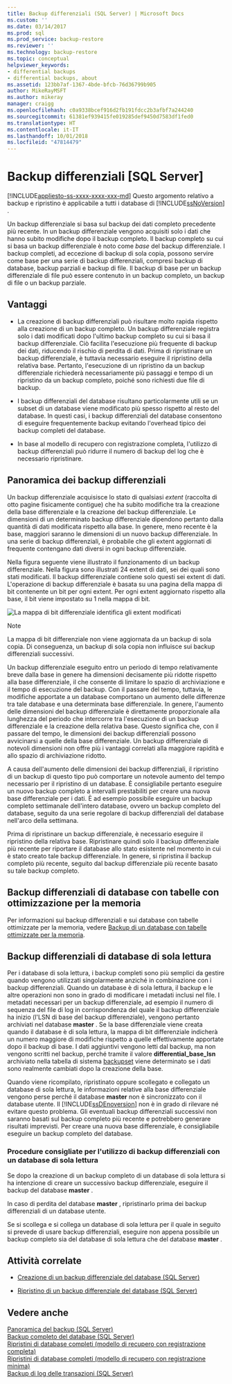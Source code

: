 ```yaml
---
title: Backup differenziali (SQL Server) | Microsoft Docs
ms.custom: ''
ms.date: 03/14/2017
ms.prod: sql
ms.prod_service: backup-restore
ms.reviewer: ''
ms.technology: backup-restore
ms.topic: conceptual
helpviewer_keywords:
- differential backups
- differential backups, about
ms.assetid: 123bb7af-1367-4bde-bfcb-76d36799b905
author: MikeRayMSFT
ms.author: mikeray
manager: craigg
ms.openlocfilehash: c0a9338bcef916d2fb191fdcc2b3afbf7a244240
ms.sourcegitcommit: 61381ef939415fe019285def9450d7583df1fed0
ms.translationtype: HT
ms.contentlocale: it-IT
ms.lasthandoff: 10/01/2018
ms.locfileid: "47814479"
---
```

# <a name="differential-backups-sql-server"></a>Backup differenziali [SQL Server]
[!INCLUDE[appliesto-ss-xxxx-xxxx-xxx-md](../../includes/appliesto-ss-xxxx-xxxx-xxx-md.md)]
  Questo argomento relativo a backup e ripristino è applicabile a tutti i database di [!INCLUDE[ssNoVersion](../../includes/ssnoversion-md.md)] .  
  
 Un backup differenziale si basa sul backup dei dati completo precedente più recente. In un backup differenziale vengono acquisiti solo i dati che hanno subito modifiche dopo il backup completo. Il backup completo su cui si basa un backup differenziale è noto come *base* del backup differenziale. I backup completi, ad eccezione di backup di sola copia, possono servire come base per una serie di backup differenziali, compresi backup di database, backup parziali e backup di file. Il backup di base per un backup differenziale di file può essere contenuto in un backup completo, un backup di file o un backup parziale.  
  
  
##  <a name="Benefits"></a> Vantaggi  
  
-   La creazione di backup differenziali può risultare molto rapida rispetto alla creazione di un backup completo. Un backup differenziale registra solo i dati modificati dopo l'ultimo backup completo su cui si basa il backup differenziale. Ciò facilita l'esecuzione più frequente di backup dei dati, riducendo il rischio di perdita di dati. Prima di ripristinare un backup differenziale, è tuttavia necessario eseguire il ripristino della relativa base. Pertanto, l'esecuzione di un ripristino da un backup differenziale richiederà necessariamente più passaggi e tempo di un ripristino da un backup completo, poiché sono richiesti due file di backup.  
  
-   I backup differenziali del database risultano particolarmente utili se un subset di un database viene modificato più spesso rispetto al resto del database. In questi casi, i backup differenziali del database consentono di eseguire frequentemente backup evitando l'overhead tipico dei backup completi del database.  
  
-   In base al modello di recupero con registrazione completa, l'utilizzo di backup differenziali può ridurre il numero di backup del log che è necessario ripristinare.  
  
##  <a name="Overview"></a> Panoramica dei backup differenziali  
 Un backup differenziale acquisisce lo stato di qualsiasi *extent* (raccolta di otto pagine fisicamente contigue) che ha subito modifiche tra la creazione della base differenziale e la creazione del backup differenziale. Le dimensioni di un determinato backup differenziale dipendono pertanto dalla quantità di dati modificata rispetto alla base. In genere, meno recente è la base, maggiori saranno le dimensioni di un nuovo backup differenziale. In una serie di backup differenziali, è probabile che gli extent aggiornati di frequente contengano dati diversi in ogni backup differenziale.  
  
 Nella figura seguente viene illustrato il funzionamento di un backup differenziale. Nella figura sono illustrati 24 extent di dati, sei dei quali sono stati modificati. Il backup differenziale contiene solo questi sei extent di dati. L'operazione di backup differenziale è basata su una pagina della mappa di bit contenente un bit per ogni extent. Per ogni extent aggiornato rispetto alla base, il bit viene impostato su 1 nella mappa di bit.  
  
 ![La mappa di bit differenziale identifica gli extent modificati](../../relational-databases/backup-restore/media/bnr-how-diff-backups-work.gif "La mappa di bit differenziale identifica gli extent modificati")  
  
> [!NOTE]  
>  La mappa di bit differenziale non viene aggiornata da un backup di sola copia. Di conseguenza, un backup di sola copia non influisce sui backup differenziali successivi.  
  
 Un backup differenziale eseguito entro un periodo di tempo relativamente breve dalla base in genere ha dimensioni decisamente più ridotte rispetto alla base differenziale, il che consente di limitare lo spazio di archiviazione e il tempo di esecuzione del backup. Con il passare del tempo, tuttavia, le modifiche apportate a un database comportano un aumento delle differenze tra tale database e una determinata base differenziale. In genere, l'aumento delle dimensioni del backup differenziale è direttamente proporzionale alla lunghezza del periodo che intercorre tra l'esecuzione di un backup differenziale e la creazione della relativa base. Questo significa che, con il passare del tempo, le dimensioni dei backup differenziali possono avvicinarsi a quelle della base differenziale. Un backup differenziale di notevoli dimensioni non offre più i vantaggi correlati alla maggiore rapidità e allo spazio di archiviazione ridotto.  
  
 A causa dell'aumento delle dimensioni dei backup differenziali, il ripristino di un backup di questo tipo può comportare un notevole aumento del tempo necessario per il ripristino di un database. È consigliabile pertanto eseguire un nuovo backup completo a intervalli prestabiliti per creare una nuova base differenziale per i dati. È ad esempio possibile eseguire un backup completo settimanale dell'intero database, ovvero un backup completo del database, seguito da una serie regolare di backup differenziali del database nell'arco della settimana.  
  
 Prima di ripristinare un backup differenziale, è necessario eseguire il ripristino della relativa base. Ripristinare quindi solo il backup differenziale più recente per riportare il database allo stato esistente nel momento in cui è stato creato tale backup differenziale. In genere, si ripristina il backup completo più recente, seguito dal backup differenziale più recente basato su tale backup completo.  
  
## <a name="differential-backups-of-databases-with-memory-optimized-tables"></a>Backup differenziali di database con tabelle con ottimizzazione per la memoria  
 Per informazioni sui backup differenziali e sui database con tabelle ottimizzate per la memoria, vedere [Backup di un database con tabelle ottimizzate per la memoria](../../relational-databases/in-memory-oltp/backing-up-a-database-with-memory-optimized-tables.md).  
  
##  <a name="ReadOnlyDbs"></a> Backup differenziali di database di sola lettura  
 Per i database di sola lettura, i backup completi sono più semplici da gestire quando vengono utilizzati singolarmente anziché in combinazione con i backup differenziali. Quando un database è di sola lettura, il backup e le altre operazioni non sono in grado di modificare i metadati inclusi nel file. I metadati necessari per un backup differenziale, ad esempio il numero di sequenza del file di log in corrispondenza del quale il backup differenziale ha inizio (l'LSN di base del backup differenziale), vengono pertanto archiviati nel database **master** . Se la base differenziale viene creata quando il database è di sola lettura, la mappa di bit differenziale indicherà un numero maggiore di modifiche rispetto a quelle effettivamente apportate dopo il backup di base. I dati aggiuntivi vengono letti dal backup, ma non vengono scritti nel backup, perché tramite il valore **differential_base_lsn** archiviato nella tabella di sistema [backupset](../../relational-databases/system-tables/backupset-transact-sql.md) viene determinato se i dati sono realmente cambiati dopo la creazione della base.  
  
 Quando viene ricompilato, ripristinato oppure scollegato e collegato un database di sola lettura, le informazioni relative alla base differenziale vengono perse perché il database **master** non è sincronizzato con il database utente. Il [!INCLUDE[ssDEnoversion](../../includes/ssdenoversion-md.md)] non è in grado di rilevare né evitare questo problema. Gli eventuali backup differenziali successivi non saranno basati sul backup completo più recente e potrebbero generare risultati imprevisti. Per creare una nuova base differenziale, è consigliabile eseguire un backup completo del database.  
  
### <a name="best-practices-for-using-differential-backups-with-a-read-only-database"></a>Procedure consigliate per l'utilizzo di backup differenziali con un database di sola lettura  
 Se dopo la creazione di un backup completo di un database di sola lettura si ha intenzione di creare un successivo backup differenziale, eseguire il backup del database **master** .  
  
 In caso di perdita del database **master** , ripristinarlo prima dei backup differenziali di un database utente.  
  
 Se si scollega e si collega un database di sola lettura per il quale in seguito si prevede di usare backup differenziali, eseguire non appena possibile un backup completo sia del database di sola lettura che del database **master** .  
  
##  <a name="RelatedTasks"></a> Attività correlate  
  
-   [Creazione di un backup differenziale del database &#40;SQL Server&#41;](../../relational-databases/backup-restore/create-a-differential-database-backup-sql-server.md)  
  
-   [Ripristino di un backup differenziale del database &#40;SQL Server&#41;](../../relational-databases/backup-restore/restore-a-differential-database-backup-sql-server.md)  
  
  
## <a name="see-also"></a>Vedere anche  
 [Panoramica del backup &#40;SQL Server&#41;](../../relational-databases/backup-restore/backup-overview-sql-server.md)   
 [Backup completo del database &#40;SQL Server&#41;](../../relational-databases/backup-restore/full-database-backups-sql-server.md)   
 [Ripristini di database completi &#40;modello di recupero con registrazione completa&#41;](../../relational-databases/backup-restore/complete-database-restores-full-recovery-model.md)   
 [Ripristini di database completi &#40;modello di recupero con registrazione minima&#41;](../../relational-databases/backup-restore/complete-database-restores-simple-recovery-model.md)   
 [Backup di log delle transazioni &#40;SQL Server&#41;](../../relational-databases/backup-restore/transaction-log-backups-sql-server.md)  
  
  
